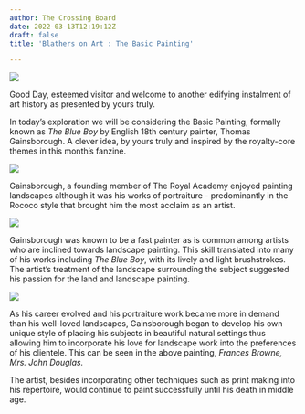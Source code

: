```yaml
---
author: The Crossing Board
date: 2022-03-13T12:19:12Z
draft: false
title: 'Blathers on Art : The Basic Painting'

---
```

![](/images/news/blathers-3.png)

Good Day, esteemed visitor and welcome to another edifying instalment of art history as presented by yours truly.

In today’s exploration we will be considering the Basic Painting, formally known as _The Blue Boy_ ‌by English 18th century painter, Thomas Gainsborough. A clever idea, by yours truly and inspired by the royalty-core themes in this month’s fanzine.

![](/images/news/1bef040b46d249b69905e36f89819f09.jpeg)

Gainsborough, a founding member of The Royal Academy enjoyed painting landscapes although it was his works of portraiture - predominantly in the Rococo style that brought him the most acclaim as an artist.

![](/images/news/98480e3daab64eff8f1b9b95f0ccb710.jpeg)

Gainsborough was known to be a fast painter as is common among artists who are inclined towards landscape painting. This skill translated into many of his works including _The Blue Boy_, with its lively and light brushstrokes. The artist’s treatment of the landscape surrounding the subject suggested his passion for the land and landscape painting.

![](/images/news/dc21df20999a4fccbb77f6f2219ecc9f.jpeg)

As his career evolved and his portraiture work became more in demand than his well-loved landscapes, Gainsborough began to develop his own unique style of placing his subjects in beautiful natural settings thus allowing him to incorporate his love for landscape work into the preferences of his clientele. This can be seen in the above painting, _Frances Browne, Mrs. John Douglas._

The artist, besides incorporating other techniques such as print making into his repertoire, would continue to paint successfully until his death in middle age.